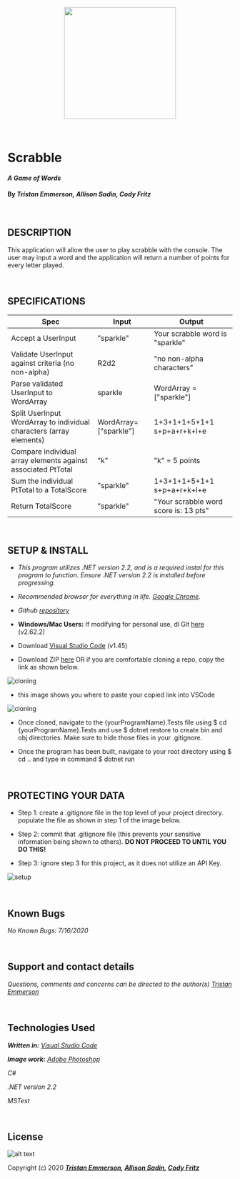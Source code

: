 <p align="center">
  <img width="250" height="250" src="https://coding-assets.s3-us-west-2.amazonaws.com/img/stickerslug-logo3.png">
</p>

<br>

# Scrabble

#### _A Game of Words_	

#### By _**Tristan Emmerson, Allison Sadin, Cody Fritz**_

<br>

## **DESCRIPTION**

This application will allow the user to play scrabble with the console. The user may input a word and the application will return a number of points for every letter played.

<br>

 ## **SPECIFICATIONS**

| Spec 	| Input 	| Output 	|
|-	|-	|-	|
| Accept a UserInput 	| "sparkle" 	| Your scrabble word is "sparkle" 	|
| Validate UserInput against criteria (no non-alpha) 	| R2d2 	| "no non-alpha characters" 	|
| Parse validated UserInput to WordArray 	| sparkle 	| WordArray =["sparkle"] 	|
| Split UserInput WordArray to individual characters (array elements) 	| WordArray=["sparkle"] 	| 1+3+1+1+5+1+1<br>s+p+a+r+k+l+e 	|
| Compare individual array elements against associated PtTotal 	| "k" 	| "k" = 5 points 	|
| Sum the individual PtTotal to a TotalScore 	| "sparkle" 	| 1+3+1+1+5+1+1<br>s+p+a+r+k+l+e 	|
| Return TotalScore 	| "sparkle" 	| "Your scrabble word score is: 13 pts" 	|




















<br>

## **SETUP & INSTALL**

* _This program utilizes .NET version 2.2, and is a required instal for this program to function. Ensure .NET version 2.2 is installed before progressing._

*  _Recommended browser for everything in life. [Google Chrome](https://www.google.com/chrome/)_.

*  _Github [repository](https://github.com/tmemmerson/Scrabble.Solution.git)_



*  **Windows/Mac Users:** If modifying for personal use, dl Git [here](https://git-scm.com/downloads/) (v2.62.2)

* Download [Visual Studio Code](https://code.visualstudio.com/) (v1.45)

* Download ZIP [here](https://github.com/tmemmerson/Scrabble.Solution.git) OR if you are comfortable cloning a repo, copy the link as shown below.

![cloning](https://coding-assets.s3-us-west-2.amazonaws.com/img/clone.gif "How to clone repo")

* this image shows you where to paste your copied link into VSCode

![cloning](https://coding-assets.s3-us-west-2.amazonaws.com/img/clone-github2.gif "Cloning from Github within VSCode")

* Once cloned, navigate to the {yourProgramName}.Tests file using $ cd {yourProgramName}.Tests and use $ dotnet restore to create bin and obj directories. Make sure to hide those files in your .gitignore.

* Once the program has been built, navigate to your root directory using $ cd .. and type in command $ dotnet run

<br>

## **PROTECTING YOUR DATA**

* Step 1: create a .gitignore file in the top level of your project directory. populate the file as shown in step 1 of the image below.

* Step 2: commit that .gitignore file (this prevents your sensitive information being shown to others). **DO NOT PROCEED TO UNTIL YOU DO THIS!**

* Step 3: ignore step 3 for this project, as it does not utilize an API Key.

![setup](https://coding-assets.s3-us-west-2.amazonaws.com/img/readme-image.jpg "Set up instructions")


<br>

## **Known Bugs**

 _No Known Bugs: 7/16/2020_

<br>

## **Support and contact details**

_Questions, comments and concerns can be directed to the author(s) [Tristan Emmerson](tristan@stickerslug.com)_

<br>

## **Technologies Used**

_**Written in:** [Visual Studio Code](https://code.visualstudio.com/)_

_**Image work:** [Adobe Photoshop](https://www.adobe.com/products/photoshop.html/)_

_C#_ 

_.NET version 2.2_

_MSTest_


<br>

## **License**
![alt text][logo]

[logo]: https://img.shields.io/bower/l/bootstrap "MIT License"

Copyright (c) 2020 **_[Tristan Emmerson](tristan@stickerslug.com), [Allison Sadin](aesadin@gmail.com), [Cody Fritz](clanalia55@gmail.com)_**



